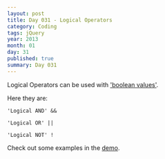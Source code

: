```yaml
---
layout: post
title: Day 031 - Logical Operators
category: Coding
tags: jQuery
year: 2013
month: 01
day: 31
published: true
summary: Day 031
---
```


Logical Operators can be used with ['boolean values'](/Day-029).

Here they are:

	'Logical AND' &&

	'Logical OR' ||

	'Logical NOT' !


Check out some examples in the [demo](/Demo-031).